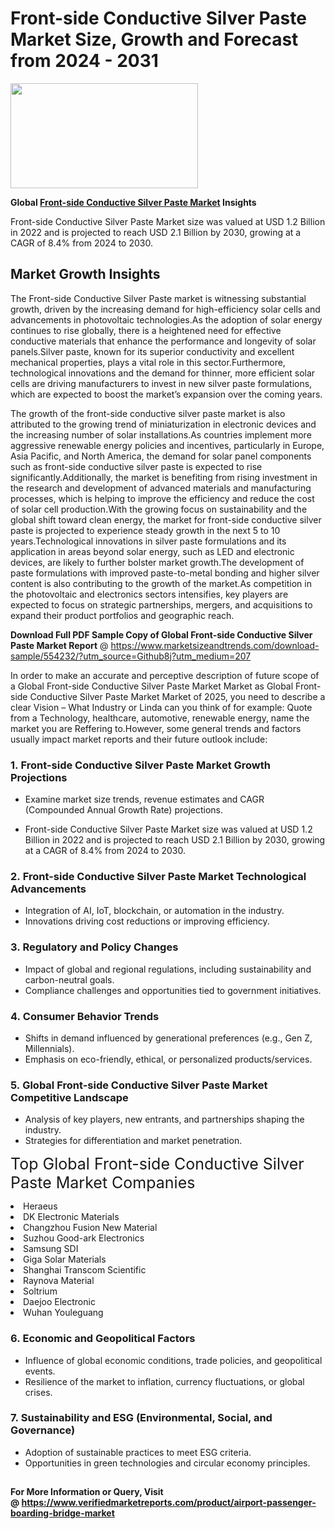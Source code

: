 <H1>Front-side Conductive Silver Paste Market Size, Growth and Forecast from 2024 - 2031</H1><img class="aligncenter size-medium wp-image-584254" src="https://thirdeyenews.in/wp-content/uploads/2024/09/Global-Market-Research-300x168.jpeg" alt="" width="300" height="168" /><p><strong>Global&nbsp;<a href="https://www.marketsizeandtrends.com/download-sample/554232/?utm_source=Github8j?utm_medium=207">Front-side Conductive Silver Paste Market</a> Insights</strong></p><p>Front-side Conductive Silver Paste Market size was valued at USD 1.2 Billion in 2022 and is projected to reach USD 2.1 Billion by 2030, growing at a CAGR of 8.4% from 2024 to 2030.</p><p><h2>Market Growth Insights</h2> <p>The Front-side Conductive Silver Paste market is witnessing substantial growth, driven by the increasing demand for high-efficiency solar cells and advancements in photovoltaic technologies.As the adoption of solar energy continues to rise globally, there is a heightened need for effective conductive materials that enhance the performance and longevity of solar panels.Silver paste, known for its superior conductivity and excellent mechanical properties, plays a vital role in this sector.Furthermore, technological innovations and the demand for thinner, more efficient solar cells are driving manufacturers to invest in new silver paste formulations, which are expected to boost the market’s expansion over the coming years.</p> <p>The growth of the front-side conductive silver paste market is also attributed to the growing trend of miniaturization in electronic devices and the increasing number of solar installations.As countries implement more aggressive renewable energy policies and incentives, particularly in Europe, Asia Pacific, and North America, the demand for solar panel components such as front-side conductive silver paste is expected to rise significantly.Additionally, the market is benefiting from rising investment in the research and development of advanced materials and manufacturing processes, which is helping to improve the efficiency and reduce the cost of solar cell production.With the growing focus on sustainability and the global shift toward clean energy, the market for front-side conductive silver paste is projected to experience steady growth in the next 5 to 10 years.Technological innovations in silver paste formulations and its application in areas beyond solar energy, such as LED and electronic devices, are likely to further bolster market growth.The development of paste formulations with improved paste-to-metal bonding and higher silver content is also contributing to the growth of the market.As competition in the photovoltaic and electronics sectors intensifies, key players are expected to focus on strategic partnerships, mergers, and acquisitions to expand their product portfolios and geographic reach.<p><span class=""><strong>Download Full PDF Sample Copy of Global Front-side Conductive Silver Paste Market Report</strong> @ <a href="https://www.marketsizeandtrends.com/download-sample/554232/?utm_source=Github8j?utm_medium=207" target="_blank">https://www.marketsizeandtrends.com/download-sample/554232/?utm_source=Github8j?utm_medium=207</a></span></p><p>In order to make an accurate and perceptive description of future scope of a Global&nbsp;Front-side Conductive Silver Paste Market Market as Global&nbsp;Front-side Conductive Silver Paste Market Market of 2025, you need to describe a clear Vision &ndash; What Industry or Linda can you think of for example: Quote from a Technology, healthcare, automotive, renewable energy, name the market you are Reffering to.However, some general trends and factors usually impact market reports and their future outlook include:</p><h3>1.&nbsp;<strong>Front-side Conductive Silver Paste Market Growth Projections</strong></h3><ul><li>Examine market size trends, revenue estimates and CAGR (Compounded Annual Growth Rate) projections.</li><li><p>Front-side Conductive Silver Paste Market size was valued at USD 1.2 Billion in 2022 and is projected to reach USD 2.1 Billion by 2030, growing at a CAGR of 8.4% from 2024 to 2030.</p></li></ul><h3>2.&nbsp;<strong>Front-side Conductive Silver Paste Market Technological Advancements</strong></h3><ul><li>Integration of AI, IoT, blockchain, or automation in the industry.</li><li>Innovations driving cost reductions or improving efficiency.</li></ul><h3>3.&nbsp;<strong>Regulatory and Policy Changes</strong></h3><ul><li>Impact of global and regional regulations, including sustainability and carbon-neutral goals.</li><li>Compliance challenges and opportunities tied to government initiatives.</li></ul><h3>4.&nbsp;<strong>Consumer Behavior Trends</strong></h3><ul><li>Shifts in demand influenced by generational preferences (e.g., Gen Z, Millennials).</li><li>Emphasis on eco-friendly, ethical, or personalized products/services.</li></ul><h3>5.&nbsp;<strong>Global Front-side Conductive Silver Paste Market Competitive Landscape</strong></h3><ul><li>Analysis of key players, new entrants, and partnerships shaping the industry.</li><li>Strategies for differentiation and market penetration.</li></ul><p data-pm-slice="1 1 []"><span style="color: inherit; font-family: inherit; font-size: 25px;">Top Global Front-side Conductive Silver Paste Market Companies</span></p><div class="" data-test-id=""><p><li>Heraeus</li><li> DK Electronic Materials</li><li> Changzhou Fusion New Material</li><li> Suzhou Good-ark Electronics</li><li> Samsung SDI</li><li> Giga Solar Materials</li><li> Shanghai Transcom Scientific</li><li> Raynova Material</li><li> Soltrium</li><li> Daejoo Electronic</li><li> Wuhan Youleguang</li></p></div><h3>6.&nbsp;<strong>Economic and Geopolitical Factors</strong></h3><ul><li>Influence of global economic conditions, trade policies, and geopolitical events.</li><li>Resilience of the market to inflation, currency fluctuations, or global crises.</li></ul><h3>7.&nbsp;<strong>Sustainability and ESG (Environmental, Social, and Governance)</strong></h3><ul><li>Adoption of sustainable practices to meet ESG criteria.</li><li>Opportunities in green technologies and circular economy principles.</li></ul><h2><strong style="font-size: 14px;">For More Information or Query, Visit @&nbsp;</strong><a style="background-color: #ffffff; font-size: 14px;" href="https://www.marketsizeandtrends.com/report/front-side-conductive-silver-paste-market/" target="_blank">https://www.verifiedmarketreports.com/product/airport-passenger-boarding-bridge-market</a></h2>